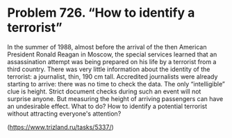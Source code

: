 # Problem 726. “How to identify a terrorist”

In the summer of 1988, almost before the arrival of the then American President Ronald Reagan in Moscow, the special services learned that an assassination attempt was being prepared on his life by a terrorist from a third country. There was very little information about the identity of the terrorist: a journalist, thin, 190 cm tall. Accredited journalists were already starting to arrive: there was no time to check the data. The only “intelligible” clue is height. Strict document checks during such an event will not surprise anyone. But measuring the height of arriving passengers can have an undesirable effect. What to do? How to identify a potential terrorist without attracting everyone's attention?

(https://www.trizland.ru/tasks/5337/)